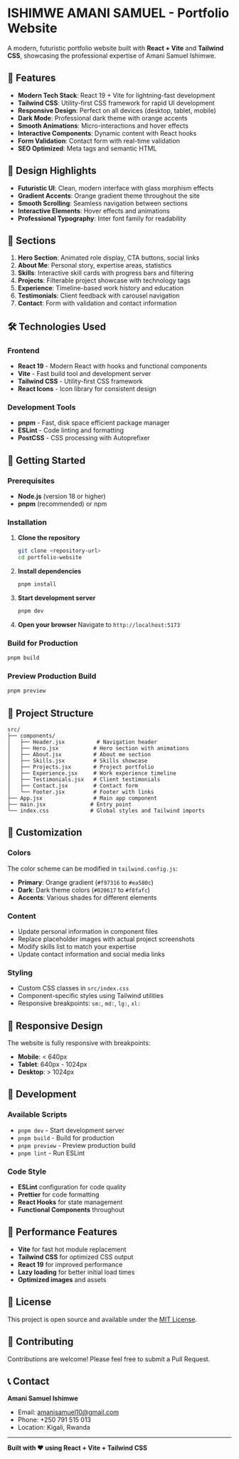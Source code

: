 # ISHIMWE AMANI SAMUEL - Portfolio Website

A modern, futuristic portfolio website built with **React + Vite** and **Tailwind CSS**, showcasing the professional expertise of Amani Samuel Ishimwe.

## 🚀 Features

- **Modern Tech Stack**: React 19 + Vite for lightning-fast development
- **Tailwind CSS**: Utility-first CSS framework for rapid UI development
- **Responsive Design**: Perfect on all devices (desktop, tablet, mobile)
- **Dark Mode**: Professional dark theme with orange accents
- **Smooth Animations**: Micro-interactions and hover effects
- **Interactive Components**: Dynamic content with React hooks
- **Form Validation**: Contact form with real-time validation
- **SEO Optimized**: Meta tags and semantic HTML

## 🎨 Design Highlights

- **Futuristic UI**: Clean, modern interface with glass morphism effects
- **Gradient Accents**: Orange gradient theme throughout the site
- **Smooth Scrolling**: Seamless navigation between sections
- **Interactive Elements**: Hover effects and animations
- **Professional Typography**: Inter font family for readability

## 📱 Sections

1. **Hero Section**: Animated role display, CTA buttons, social links
2. **About Me**: Personal story, expertise areas, statistics
3. **Skills**: Interactive skill cards with progress bars and filtering
4. **Projects**: Filterable project showcase with technology tags
5. **Experience**: Timeline-based work history and education
6. **Testimonials**: Client feedback with carousel navigation
7. **Contact**: Form with validation and contact information

## 🛠️ Technologies Used

### Frontend
- **React 19** - Modern React with hooks and functional components
- **Vite** - Fast build tool and development server
- **Tailwind CSS** - Utility-first CSS framework
- **React Icons** - Icon library for consistent design

### Development Tools
- **pnpm** - Fast, disk space efficient package manager
- **ESLint** - Code linting and formatting
- **PostCSS** - CSS processing with Autoprefixer

## 🚀 Getting Started

### Prerequisites

- **Node.js** (version 18 or higher)
- **pnpm** (recommended) or npm

### Installation

1. **Clone the repository**
   ```bash
   git clone <repository-url>
   cd portfolio-website
   ```

2. **Install dependencies**
   ```bash
   pnpm install
   ```

3. **Start development server**
   ```bash
   pnpm dev
   ```

4. **Open your browser**
   Navigate to `http://localhost:5173`

### Build for Production

```bash
pnpm build
```

### Preview Production Build

```bash
pnpm preview
```

## 📁 Project Structure

```
src/
├── components/
│   ├── Header.jsx          # Navigation header
│   ├── Hero.jsx           # Hero section with animations
│   ├── About.jsx          # About me section
│   ├── Skills.jsx         # Skills showcase
│   ├── Projects.jsx       # Project portfolio
│   ├── Experience.jsx     # Work experience timeline
│   ├── Testimonials.jsx   # Client testimonials
│   ├── Contact.jsx        # Contact form
│   └── Footer.jsx         # Footer with links
├── App.jsx                # Main app component
├── main.jsx              # Entry point
└── index.css             # Global styles and Tailwind imports
```

## 🎯 Customization

### Colors
The color scheme can be modified in `tailwind.config.js`:
- **Primary**: Orange gradient (`#f97316` to `#ea580c`)
- **Dark**: Dark theme colors (`#020617` to `#f8fafc`)
- **Accents**: Various shades for different elements

### Content
- Update personal information in component files
- Replace placeholder images with actual project screenshots
- Modify skills list to match your expertise
- Update contact information and social media links

### Styling
- Custom CSS classes in `src/index.css`
- Component-specific styles using Tailwind utilities
- Responsive breakpoints: `sm:`, `md:`, `lg:`, `xl:`

## 📱 Responsive Design

The website is fully responsive with breakpoints:
- **Mobile**: < 640px
- **Tablet**: 640px - 1024px
- **Desktop**: > 1024px

## 🔧 Development

### Available Scripts

- `pnpm dev` - Start development server
- `pnpm build` - Build for production
- `pnpm preview` - Preview production build
- `pnpm lint` - Run ESLint

### Code Style

- **ESLint** configuration for code quality
- **Prettier** for code formatting
- **React Hooks** for state management
- **Functional Components** throughout

## 🌟 Performance Features

- **Vite** for fast hot module replacement
- **Tailwind CSS** for optimized CSS output
- **React 19** for improved performance
- **Lazy loading** for better initial load times
- **Optimized images** and assets

## 📄 License

This project is open source and available under the [MIT License](LICENSE).

## 🤝 Contributing

Contributions are welcome! Please feel free to submit a Pull Request.

## 📞 Contact

**Amani Samuel Ishimwe**
- Email: amanisamuel10@gmail.com
- Phone: +250 791 515 013
- Location: Kigali, Rwanda

---

**Built with ❤️ using React + Vite + Tailwind CSS**
